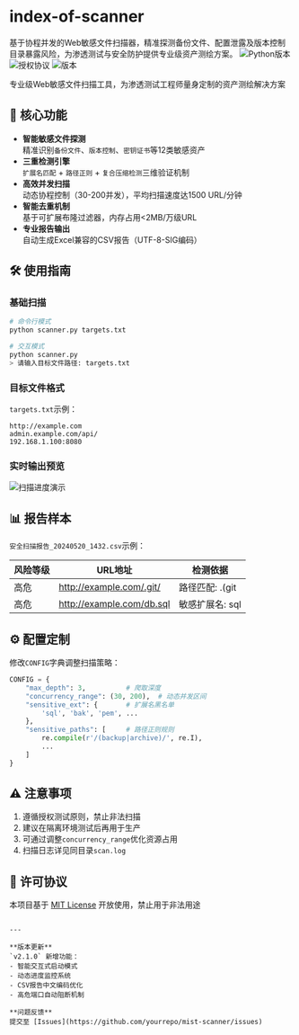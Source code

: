 # index-of-scanner
基于协程并发的Web敏感文件扫描器，精准探测备份文件、配置泄露及版本控制目录暴露风险，为渗透测试与安全防护提供专业级资产测绘方案。
![Python版本](https://img.shields.io/badge/Python-3.8%2B-blue)
![授权协议](https://img.shields.io/badge/License-MIT-green)
![版本](https://img.shields.io/badge/Release-v2.1.0-orange)

专业级Web敏感文件扫描工具，为渗透测试工程师量身定制的资产测绘解决方案

## 🚀 核心功能

- **智能敏感文件探测**  
  精准识别`备份文件`、`版本控制`、`密钥证书`等12类敏感资产
- **三重检测引擎**  
  `扩展名匹配` + `路径正则` + `复合压缩检测`三维验证机制
- **高效并发扫描**  
  动态协程控制（30-200并发），平均扫描速度达1500 URL/分钟
- **智能去重机制**  
  基于可扩展布隆过滤器，内存占用<2MB/万级URL
- **专业报告输出**  
  自动生成Excel兼容的CSV报告（UTF-8-SIG编码）

## 🛠️ 使用指南

### 基础扫描
```bash
# 命令行模式
python scanner.py targets.txt

# 交互模式
python scanner.py
> 请输入目标文件路径: targets.txt
```

### 目标文件格式
`targets.txt`示例：
```text
http://example.com
admin.example.com/api/
192.168.1.100:8080
```

### 实时输出预览
![扫描进度演示](https://via.placeholder.com/600x100?text=扫描进度+|+成功请求:+258次+|+敏感文件:+12个+|+运行时长:+18.7秒)

## 📊 报告样本

`安全扫描报告_20240520_1432.csv`示例：

| 风险等级 | URL地址                  | 检测依据            |
|----------|--------------------------|---------------------|
| 高危     | http://example.com/.git/ | 路径匹配: \.(git|svn)/ |
| 高危     | http://example.com/db.sql | 敏感扩展名: sql     |

## ⚙️ 配置定制

修改`CONFIG`字典调整扫描策略：
```python
CONFIG = {
    "max_depth": 3,          # 爬取深度
    "concurrency_range": (30, 200),  # 动态并发区间
    "sensitive_ext": {       # 扩展名黑名单
        'sql', 'bak', 'pem', ...  
    },
    "sensitive_paths": [     # 路径正则规则
        re.compile(r'/(backup|archive)/', re.I),
        ...
    ]
}
```

## ⚠️ 注意事项

1. 遵循授权测试原则，禁止非法扫描
2. 建议在隔离环境测试后再用于生产
3. 可通过调整`concurrency_range`优化资源占用
4. 扫描日志详见同目录`scan.log`

## 📜 许可协议

本项目基于 [MIT License](LICENSE) 开放使用，禁止用于非法用途

```

---

**版本更新**  
`v2.1.0` 新增功能：
- 智能交互式启动模式
- 动态进度监控系统
- CSV报告中文编码优化
- 高危端口自动阻断机制

**问题反馈**  
提交至 [Issues](https://github.com/yourrepo/mist-scanner/issues)
